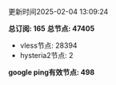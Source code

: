 更新时间2025-02-04 13:09:24

**总订阅: 165**
**总节点: 47405**
- vless节点: 28394
- hysteria2节点: 2

**google ping有效节点: 498**
